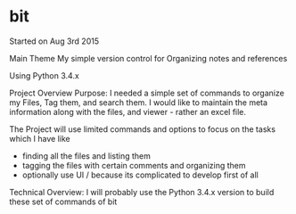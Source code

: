 # bit
Started on Aug 3rd 2015

Main Theme
My simple version control for Organizing notes and references

Using Python 3.4.x

Project Overview
Purpose: I needed a simple set of commands to organize my Files, Tag them, and search them.
I would like to maintain the meta information along with the files, and viewer - rather an excel file.

The Project will use limited commands and options to focus on the tasks which I have
like
- finding all the files and listing them
- tagging the files with certain comments and organizing them
- optionally use UI / because its complicated to develop first of all


Technical Overview:
I will probably use the Python 3.4.x version to build these set of commands of bit




